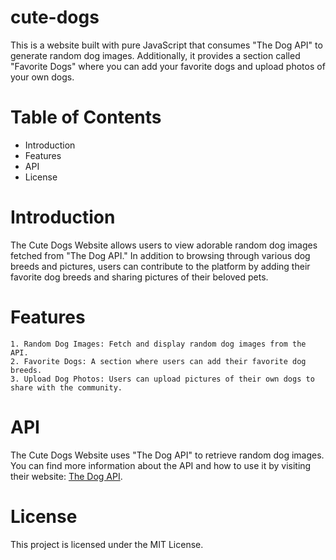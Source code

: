 # cute-dogs
This is a website built with pure JavaScript that consumes "The Dog API" to generate random dog images. Additionally, it provides a section called "Favorite Dogs" where you can add your favorite dogs and upload photos of your own dogs.

# Table of Contents
- Introduction 
- Features
- API 
- License

# Introduction
The Cute Dogs Website allows users to view adorable random dog images fetched from "The Dog API." In addition to browsing through various dog breeds and pictures, users can contribute to the platform by adding their favorite dog breeds and sharing pictures of their beloved pets.

# Features
    1. Random Dog Images: Fetch and display random dog images from the API.
    2. Favorite Dogs: A section where users can add their favorite dog breeds.
    3. Upload Dog Photos: Users can upload pictures of their own dogs to share with the community.

# API 
The Cute Dogs Website uses "The Dog API" to retrieve random dog images. You can find more information about the API and how to use it by visiting their website: [The Dog API](https://www.thedogapi.com/).

# License

This project is licensed under the MIT License.